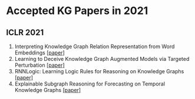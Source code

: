 # Accepted KG Papers in 2021

## ICLR 2021
1. Interpreting Knowledge Graph Relation Representation from Word Embeddings [[paper]](https://openreview.net/forum?id=gLWj29369lW)
1. Learning to Deceive Knowledge Graph Augmented Models via Targeted Perturbation [[paper]](https://arxiv.org/abs/2010.12872)
1. RNNLogic: Learning Logic Rules for Reasoning on Knowledge Graphs [[paper]](https://arxiv.org/abs/2010.04029)
1. Explainable Subgraph Reasoning for Forecasting on Temporal Knowledge Graphs [[paper]](https://openreview.net/forum?id=pGIHq1m7PU)

